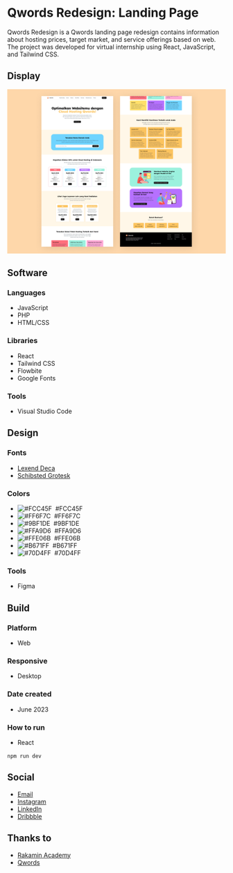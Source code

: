 # Qwords Redesign: Landing Page
Qwords Redesign is a Qwords landing page redesign contains information about hosting prices, target market, and service offerings based on web. The project was developed for virtual internship using React, JavaScript, and Tailwind CSS.

## Display
![Display](https://raw.githubusercontent.com/luqmanherifa/luqman-herifa-personal-portfolio-v2/main/public/works/web_qwords.png)

## Software
### Languages
  - JavaScript
  - PHP
  - HTML/CSS

### Libraries
  - React
  - Tailwind CSS
  - Flowbite
  - Google Fonts

### Tools
  - Visual Studio Code

## Design
### Fonts
  - [Lexend Deca](https://fonts.google.com/specimen/Lexend+Deca)
  - [Schibsted Grotesk](https://fonts.google.com/specimen/Schibsted+Grotesk)
  
### Colors
  - ![#FCC45F](https://placehold.co/20x20/FCC45F/FCC45F.png)  #FCC45F
  - ![#FF6F7C](https://placehold.co/20x20/FF6F7C/FF6F7C.png)  #FF6F7C
  - ![#9BF1DE](https://placehold.co/20x20/9BF1DE/9BF1DE.png)  #9BF1DE
  - ![#FFA9D6](https://placehold.co/20x20/FFA9D6/FFA9D6.png)  #FFA9D6
  - ![#FFE06B](https://placehold.co/20x20/FFE06B/FFE06B.png)  #FFE06B
  - ![#B671FF](https://placehold.co/20x20/B671FF/B671FF.png)  #B671FF
  - ![#70D4FF](https://placehold.co/20x20/70D4FF/70D4FF.png)  #70D4FF
  
### Tools
  - Figma

## Build
### Platform
  - Web

### Responsive
  - Desktop

### Date created
  - June 2023

### How to run
  - React
```
npm run dev
```

## Social
  - [Email](mailto:luqmanherifa@gmail.com)
  - [Instagram](https://www.instagram.com/luqmanherifa)
  - [LinkedIn](https://www.linkedin.com/in/luqmanherifa)
  - [Dribbble](https://dribbble.com/luqmanherifa)

## Thanks to
  - [Rakamin Academy](https://www.rakamin.com)
  - [Qwords](https://www.qwords.com)
